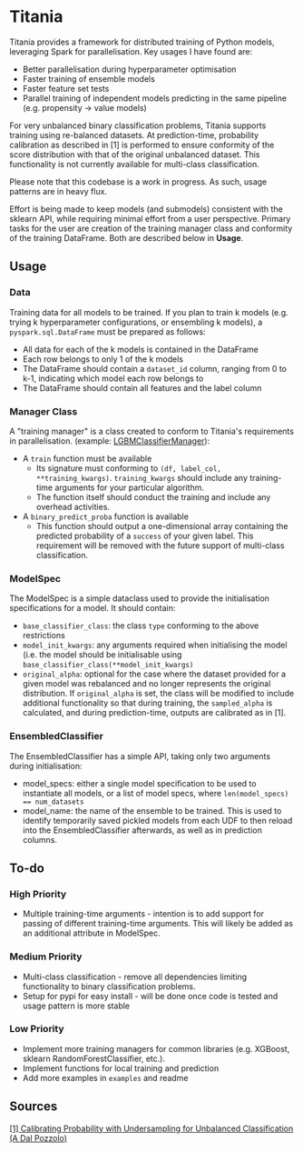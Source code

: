 # Titania
Titania provides a framework for distributed training of Python models, leveraging Spark for parallelisation. Key usages I have found are:
* Better parallelisation during hyperparameter optimisation
* Faster training of ensemble models
* Faster feature set tests
* Parallel training of independent models predicting in the same pipeline (e.g. propensity -> value models)

For very unbalanced binary classification problems, Titania supports training using re-balanced datasets. At prediction-time, probability calibration as described in [1] is performed to ensure conformity of the score distribution with that of the original unbalanced dataset. This functionality is not currently available for multi-class classification.

Please note that this codebase is a work in progress. As such, usage patterns are in heavy flux. 

Effort is being made to keep models (and submodels) consistent with the sklearn API, while requiring minimal effort from a user perspective. Primary tasks for the user are creation of the training manager class and conformity of the training DataFrame. Both are described below in **Usage**.

## Usage
### Data
Training data for all models to be trained. If you plan to train k models (e.g. trying k hyperparameter configurations, or ensembling k models), a `pyspark.sql.DataFrame` must be prepared as follows:
* All data for each of the k models is contained in the DataFrame
* Each row belongs to only 1 of the k models
* The DataFrame should contain a `dataset_id` column, ranging from 0 to k-1, indicating which model each row belongs to
* The DataFrame should contain all features and the label column

### Manager Class
A "training manager" is a class created to conform to Titania's requirements in parallelisation. (example: [LGBMClassifierManager](https://github.com/nathan-az/titania/blob/1690fcc74287f8862893dd5fe1b1fdc98f6852ed/titania/trainers/algorithm_managers.py#L87)):
* A `train` function must be available
  * Its signature must conforming to `(df, label_col, **training_kwargs)`. `training_kwargs` should include any training-time arguments for your particular algorithm. 
  * The function itself should conduct the training and include any overhead activities. 
* A `binary_predict_proba` function is available
  * This function should output a one-dimensional array containing the predicted probability of a `success` of your given label. This requirement will be removed with the future support of multi-class classification. 

### ModelSpec
The ModelSpec is a simple dataclass used to provide the initialisation specifications for a model. It should contain:
* `base_classifier_class`: the class `type` conforming to the above restrictions
* `model_init_kwargs`: any arguments required when initialising the model (i.e. the model should be initialisable using `base_classifier_class(**model_init_kwargs)`
* `original_alpha`: optional for the case where the dataset provided for a given model was rebalanced and no longer represents the original distribution. If `original_alpha` is set, the class will be modified to include additional functionality so that during training, the `sampled_alpha` is calculated, and during prediction-time, outputs are calibrated as in [1].

### EnsembledClassifier
The EnsembledClassifier has a simple API, taking only two arguments during initialisation:
* model_specs: either a single model specification to be used to instantiate all models, or a list of model specs, where `len(model_specs) == num_datasets`
* model_name: the name of the ensemble to be trained. This is used to identify temporarily saved pickled models from each UDF to then reload into the EnsembledClassifier afterwards, as well as in prediction columns.

## To-do
### High Priority
* Multiple training-time arguments - intention is to add support for passing of different training-time arguments. This will likely be added as an additional attribute in ModelSpec.

### Medium Priority
* Multi-class classification - remove all dependencies limiting functionality to binary classification problems.
* Setup for pypi for easy install - will be done once code is tested and usage pattern is more stable

### Low Priority
* Implement more training managers for common libraries (e.g. XGBoost, sklearn RandomForestClassifier, etc.).
* Implement functions for local training and prediction
* Add more examples in `examples` and readme

## Sources
[[1] Calibrating Probability with Undersampling for Unbalanced Classification (A Dal Pozzolo)](https://www3.nd.edu/~dial/publications/dalpozzolo2015calibrating.pdf)
